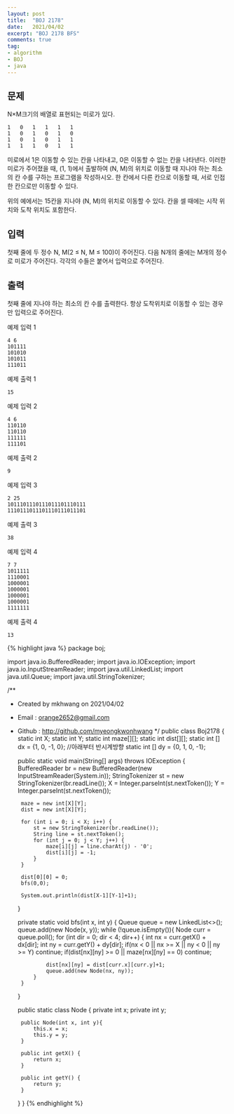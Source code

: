 ```yaml
---
layout: post 
title:  "BOJ 2178"
date:   2021/04/02 
excerpt: "BOJ 2178 BFS"
comments: true 
tag:
- algorithm
- BOJ
- java
---
```


## 문제
N×M크기의 배열로 표현되는 미로가 있다.

~~~
1	0	1	1	1	1
1	0	1	0	1	0
1	0	1	0	1	1
1	1	1	0	1	1
~~~

미로에서 1은 이동할 수 있는 칸을 나타내고, 0은 이동할 수 없는 칸을 나타낸다. 이러한 미로가 주어졌을 때, (1, 1)에서 출발하여 (N, M)의 위치로 이동할 때 지나야 하는 최소의 칸 수를 구하는 프로그램을 작성하시오. 한 칸에서 다른 칸으로 이동할 때, 서로 인접한 칸으로만 이동할 수 있다.

위의 예에서는 15칸을 지나야 (N, M)의 위치로 이동할 수 있다. 칸을 셀 때에는 시작 위치와 도착 위치도 포함한다.

## 입력
첫째 줄에 두 정수 N, M(2 ≤ N, M ≤ 100)이 주어진다. 다음 N개의 줄에는 M개의 정수로 미로가 주어진다. 각각의 수들은 붙어서 입력으로 주어진다.

## 출력
첫째 줄에 지나야 하는 최소의 칸 수를 출력한다. 항상 도착위치로 이동할 수 있는 경우만 입력으로 주어진다.

예제 입력 1
~~~
4 6
101111
101010
101011
111011
~~~
예제 출력 1
~~~
15
~~~
예제 입력 2
~~~
4 6
110110
110110
111111
111101
~~~
예제 출력 2
~~~
9
~~~
예제 입력 3
~~~
2 25
1011101110111011101110111
1110111011101110111011101
~~~
예제 출력 3
~~~
38
~~~
예제 입력 4
~~~
7 7
1011111
1110001
1000001
1000001
1000001
1000001
1111111
~~~
예제 출력 4
~~~
13
~~~

{% highlight java %}
package boj;

import java.io.BufferedReader;
import java.io.IOException;
import java.io.InputStreamReader;
import java.util.LinkedList;
import java.util.Queue;
import java.util.StringTokenizer;

/**
 * Created by mkhwang on 2021/04/02
 * Email : orange2652@gmail.com
 * Github : http://github.com/myeongkwonhwang
 */
public class Boj2178 {
    static int X;
    static int Y;
    static int maze[][];
    static int dist[][];
    static int [] dx = {1, 0, -1, 0}; //아래부터 반시계방향
    static int [] dy = {0, 1, 0, -1};

    public static void main(String[] args) throws IOException {
        BufferedReader br = new BufferedReader(new InputStreamReader(System.in));
        StringTokenizer st = new StringTokenizer(br.readLine());
        X = Integer.parseInt(st.nextToken());
        Y = Integer.parseInt(st.nextToken());

        maze = new int[X][Y];
        dist = new int[X][Y];

        for (int i = 0; i < X; i++) {
            st = new StringTokenizer(br.readLine());
            String line = st.nextToken();
            for (int j = 0; j < Y; j++) {
                maze[i][j] = line.charAt(j) - '0';
                dist[i][j] = -1;
            }
        }

        dist[0][0] = 0;
        bfs(0,0);

        System.out.println(dist[X-1][Y-1]+1);
    }

    private static void bfs(int x, int y) {
        Queue<Node> queue = new LinkedList<>();
        queue.add(new Node(x, y));
        while (!queue.isEmpty()){
            Node curr = queue.poll();
            for (int dir = 0; dir < 4; dir++) {
                int nx = curr.getX() + dx[dir];
                int ny = curr.getY() + dy[dir];
                if(nx < 0 || nx >= X || ny < 0 || ny >= Y) continue;
                if(dist[nx][ny] >= 0 || maze[nx][ny] == 0) continue;

                dist[nx][ny] = dist[curr.x][curr.y]+1;
                queue.add(new Node(nx, ny));
            }
        }
    }

    public static class Node {
        private int x;
        private int y;

        public Node(int x, int y){
            this.x = x;
            this.y = y;
        }

        public int getX() {
            return x;
        }

        public int getY() {
            return y;
        }
    }
}
{% endhighlight %} 
